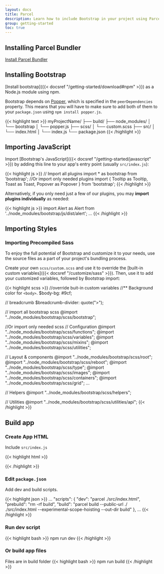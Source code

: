 ```yaml
---
layout: docs
title: Parcel
description: Learn how to include Bootstrap in your project using Parcel.
group: getting-started
toc: true
---
```


## Installing Parcel Bundler

[Install Parcel Bundler](https://en.parceljs.org/getting_started.html)

## Installing Bootstrap

[Install bootstrap]({{< docsref "/getting-started/download#npm" >}}) as a Node.js module using npm.

Bootstrap depends on [Popper](https://popper.js.org/), which is specified in the `peerDependencies` property.
This means that you will have to make sure to add both of them to your `package.json` using `npm install popper.js`.


{{< highlight text >}}
myProjectName/
├── build/
├── node_modules/
│   └── bootstrap
│   └── popper.js
├── scss/
│   └── custom.scss
├── src/
│   └── index.html
│   └── index.js
└── package.json
{{< /highlight >}}

## Importing JavaScript

Import [Bootstrap's JavaScript]({{< docsref "/getting-started/javascript" >}}) by adding this line to your app's entry point (usually `src/index.js`):

{{< highlight js >}}
// Import all plugins
import * as bootstrap from 'bootstrap';
//Or import only needed plugins
import { Tooltip as Tooltip, Toast as Toast, Popover as Popover } from 'bootstrap';
{{< /highlight >}}

Alternatively, if you only need just a few of our plugins, you may **import plugins individually** as needed:

{{< highlight js >}}
import Alert as Alert from '../node_modules/bootstrap/js/dist/alert';
...
{{< /highlight >}}

## Importing Styles

### Importing Precompiled Sass

To enjoy the full potential of Bootstrap and customize it to your needs, use the source files as a part of your project's bundling process.

Create your own `scss/custom.scss` and use it to override the [built-in custom variables]({{< docsref "/customize/sass" >}}). Then, use it to add your customized variables, followed by Bootstrap import:

{{< highlight scss >}}
//override buit-in custom variables
//** Background color for `<body>`.
$body-bg: #9cf;

// breadcrumb
$breadcrumb-divider: quote(">");

// import all bootstrap scss
@import "../node_modules/bootstrap/scss/bootstrap";

//Or import only needed scss
// Configuration
@import "../node_modules/bootstrap/scss/functions";
@import "../node_modules/bootstrap/scss/variables";
@import "../node_modules/bootstrap/scss/mixins";
@import "../node_modules/bootstrap/scss/utilities";

// Layout & components
@import "../node_modules/bootstrap/scss/root";
@import "../node_modules/bootstrap/scss/reboot";
@import "../node_modules/bootstrap/scss/type";
@import "../node_modules/bootstrap/scss/images";
@import "../node_modules/bootstrap/scss/containers";
@import "../node_modules/bootstrap/scss/grid";
...

// Helpers
@import "../node_modules/bootstrap/scss/helpers";

// Utilities
@import "../node_modules/bootstrap/scss/utilities/api";
{{< /highlight >}}

## Build app

### Create App  HTML

Include `src/index.js`

{{< highlight html >}}
<!-- index.html -->
<!DOCTYPE html>
<html lang="en">
  <head>
  </head>
  <body>
      <!-- Here 👇 -->
      <script src="./index.js"></script>
  </body>
</html>
{{< /highlight >}}

### Edit `package.json`

Add dev and build scripts.

{{< highlight json >}}
...
"scripts": {
    "dev": "parcel ./src/index.html",
    "prebuild": "rm -rf build",
    "build": "parcel build --public-url ./ ./src/index.html --experimental-scope-hoisting  --out-dir build"
  },
...
{{< /highlight >}}

### Run dev script

{{< highlight bash >}}
npm run dev
{{< /highlight >}}

### Or build app files
Files are in build folder
{{< highlight bash >}}
npm run build
{{< /highlight >}}

